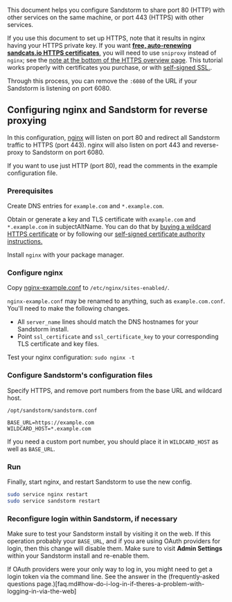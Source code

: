 This document helps you configure Sandstorm to share port 80 (HTTP) with other services on the same
machine, or port 443 (HTTPS) with other services.

If you use this document to set up HTTPS, note that it results in nginx having your HTTPS private
key. If you want [**free, auto-renewing sandcats.io HTTPS certificates**,](ssl.md) you will need to
use `sniproxy` instead of `nginx`; see the [note at the bottom of the HTTPS overview page](ssl.md).
This tutorial works properly with certificates you purchase, or with [self-signed
SSL.](self-signed.md).

Through this process, you can remove the `:6080` of the URL if your Sandstorm is listening on port
6080.

## Configuring nginx and Sandstorm for reverse proxying

In this configuration, [nginx](http://nginx.org/en/) will listen on port 80 and redirect all
Sandstorm traffic to HTTPS (port 443).  nginx will also listen on port 443 and reverse-proxy to
Sandstorm on port 6080.

If you want to use just HTTP (port 80), read the comments in the example configuration file.

### Prerequisites

Create DNS entries for `example.com` and `*.example.com`.

Obtain or generate a key and TLS certificate with `example.com` and `*.example.com` in
subjectAltName. You can do that by [buying a wildcard HTTPS
certificate](https://google.com/search?q=cheap+wildcard+ssl) or by following our [self-signed
certificate authority instructions.](self-signed.md)

Install `nginx` with your package manager.

### Configure nginx

Copy [nginx-example.conf](https://github.com/sandstorm-io/sandstorm/blob/master/docs/administering/sample-config/nginx-example.conf) to `/etc/nginx/sites-enabled/`.

`nginx-example.conf` may be renamed to anything, such as `example.com.conf`. You'll need to make the following changes.


- All `server_name` lines should match the DNS hostnames for your Sandstorm install.
- Point `ssl_certificate` and `ssl_certificate_key` to your corresponding TLS certificate and key files.

Test your nginx configuration:
`sudo nginx -t`

### Configure Sandstorm's configuration files
Specify HTTPS, and remove port numbers from the base URL and wildcard host.

`/opt/sandstorm/sandstorm.conf`
```
BASE_URL=https://example.com
WILDCARD_HOST=*.example.com
```

If you need a custom port number, you should place it in `WILDCARD_HOST` as well as `BASE_URL`.

### Run

Finally, start nginx, and restart Sandstorm to use the new config.

```bash
sudo service nginx restart
sudo service sandstorm restart
```

### Reconfigure login within Sandstorm, if necessary

Make sure to test your Sandstorm install by visiting it on the web. If this operation
probably your `BASE_URL`, and if you are using OAuth providers for login, then this
change will disable them. Make sure to visit **Admin Settings** within your Sandstorm
install and re-enable them.

If OAuth providers were your only way to log in, you might need to get a login token via the command
line. See the answer in the (frequently-asked questions
page.)[faq.md#how-do-i-log-in-if-theres-a-problem-with-logging-in-via-the-web]